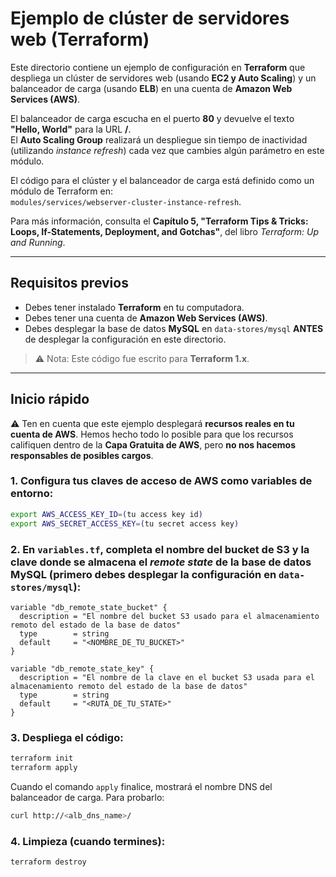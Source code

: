 # Ejemplo de clúster de servidores web (Terraform)

Este directorio contiene un ejemplo de configuración en **Terraform** que despliega un clúster de servidores web (usando **EC2 y Auto Scaling**) y un balanceador de carga (usando **ELB**) en una cuenta de **Amazon Web Services (AWS)**.  

El balanceador de carga escucha en el puerto **80** y devuelve el texto **"Hello, World"** para la URL **/**.  
El **Auto Scaling Group** realizará un despliegue sin tiempo de inactividad (utilizando *instance refresh*) cada vez que cambies algún parámetro en este módulo.  

El código para el clúster y el balanceador de carga está definido como un módulo de Terraform en:  
`modules/services/webserver-cluster-instance-refresh`.

Para más información, consulta el **Capítulo 5, "Terraform Tips & Tricks: Loops, If-Statements, Deployment, and Gotchas"**, del libro *Terraform: Up and Running*.

---

## Requisitos previos

- Debes tener instalado **Terraform** en tu computadora.  
- Debes tener una cuenta de **Amazon Web Services (AWS)**.  
- Debes desplegar la base de datos **MySQL** en `data-stores/mysql` **ANTES** de desplegar la configuración en este directorio.  

> ⚠️ Nota: Este código fue escrito para **Terraform 1.x**.

---

## Inicio rápido

⚠️ Ten en cuenta que este ejemplo desplegará **recursos reales en tu cuenta de AWS**. Hemos hecho todo lo posible para que los recursos califiquen dentro de la **Capa Gratuita de AWS**, pero **no nos hacemos responsables de posibles cargos**.

### 1. Configura tus claves de acceso de AWS como variables de entorno:

```bash
export AWS_ACCESS_KEY_ID=(tu access key id)
export AWS_SECRET_ACCESS_KEY=(tu secret access key)
```

### 2. En `variables.tf`, completa el nombre del bucket de **S3** y la clave donde se almacena el *remote state* de la base de datos MySQL (primero debes desplegar la configuración en `data-stores/mysql`):

```hcl
variable "db_remote_state_bucket" {
  description = "El nombre del bucket S3 usado para el almacenamiento remoto del estado de la base de datos"
  type        = string
  default     = "<NOMBRE_DE_TU_BUCKET>"
}

variable "db_remote_state_key" {
  description = "El nombre de la clave en el bucket S3 usada para el almacenamiento remoto del estado de la base de datos"
  type        = string
  default     = "<RUTA_DE_TU_STATE>"
}
```

### 3. Despliega el código:

```bash
terraform init
terraform apply
```

Cuando el comando `apply` finalice, mostrará el nombre DNS del balanceador de carga. Para probarlo:

```bash
curl http://<alb_dns_name>/
```

### 4. Limpieza (cuando termines):

```bash
terraform destroy
```
